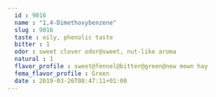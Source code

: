 ```yaml
---
  id : 9016
  name : "1,4-Dimethoxybenzene"
  slug : 9016
  taste : oily, phenolic taste
  bitter : 1
  odor : sweet clover odor@sweet, nut-like aroma
  natural : 1
  flavor_profile : sweet@fennel@bitter@green@new mown hay
  fema_flavor_profile : Green
  date : 2019-03-26T08:47:11+01:00
---
```




